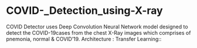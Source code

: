 # COVID-_Detection_using-X-ray
COVID Detector uses Deep Convolution Neural Network model designed to detect the COVID-19cases from the chest X-Ray images which comprises of pnemonia, normal &amp; COVID’19.
Architecture : Transfer Learning:: 
